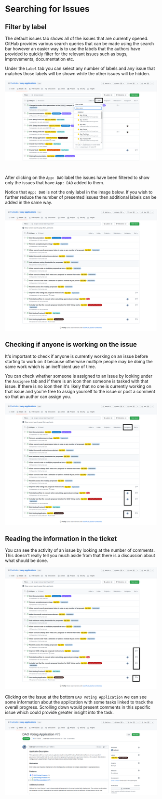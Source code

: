 # Searching for Issues

## Filter by label

The default issues tab shows all of the issues that are currently opened. GitHub provides various search queries that can be made using the search bar however an easier way is to use the labels that the authors have provided to quickly filter for the relevant issues such as bugs, improvements, documentation etc.

Under the `Label` tab you can select any number of labels and any issue that matches those labels will be shown while the other issues will be hidden.

![Filter by label image](../../images/filter-dropdown.png)

<br>

After clicking on the `App: DAO` label the issues have been filtered to show only the issues that have `App: DAO` added to them. 

Notice that `App: DAO` is not the only label in the image below. If you wish to further reduce the number of presented issues then additional labels can be added in the same way.

![Filtering issues by an app label image](../../images/app-filter.png)

## Checking if anyone is working on the issue

It's important to check if anyone is currently working on an issue before starting to work on it because otherwise multiple people may be doing the same work which is an inefficient use of time.

You can check whether someone is assigned to an issue by looking under the `Assignee` tab and if there is an icon then someone is tasked with that issue. If there is no icon then it's likely that no one is currently working on that issue and you're free to assign yourself to the issue or post a comment so that an author can assign you.

![Filtering issues by an app label image](../../images/app-filter-assignee.png)

## Reading the information in the ticket

You can see the activity of an issue by looking at the number of comments. This doesn't really tell you much aside from that there is a discussion about what should be done.

![Filtering issues by an app label image](../../images/app-filter-comments.png)

Clicking on the issue at the bottom `DAO Voting Application` we can see some information about the application with some tasks linked to track the overall progress. Scrolling down would present comments in this specific issue which could provide greater insight into the task.

![Filtering issues by an app label image](../../images/app-documentation.png)